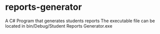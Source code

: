 # reports-generator

A C# Program that generates students reports
The executable file can be located in bin/Debug/Student Reports Generator.exe
